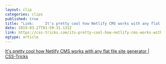```yaml
---
layout: clip 
categories: clips 
published: true 
title: "Link:     It's pretty cool how Netlify CMS works with any flat file site generator | CSS-Tricks  " 
date: 2019-03-27T01:59:31.131Z 
link: https://css-tricks.com/its-pretty-cool-how-netlify-cms-works-with-any-flat-file-site-generator/ 
ogtype: article 
---
```

[     It's pretty cool how Netlify CMS works with any flat file site generator | CSS-Tricks   ]( https://css-tricks.com/its-pretty-cool-how-netlify-cms-works-with-any-flat-file-site-generator/ ) 
